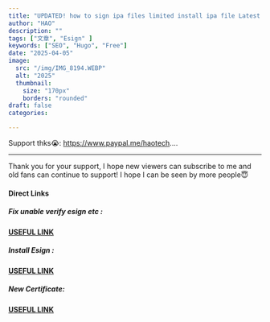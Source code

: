 ```yaml
---
title: "UPDATED! how to sign ipa files limited install ipa file Latest esign Method for iOS on iPhone & iPad"
author: "HAO"
description: ""
tags: ["文章", "Esign" ]
keywords: ["SEO", "Hugo", "Free"]
date: "2025-04-05"
image:
  src: "/img/IMG_8194.WEBP"
  alt: "2025"
  thumbnail:
    size: "170px"
    borders: "rounded"
draft: false
categories:

---
```


Support thks😭: https://www.paypal.me/haotech....
<!--more-->

---

Thank you for your support, I hope new viewers can subscribe to me and old fans can continue to support!
I hope I can be seen by more people😇

#### **Direct Links**

##### **<font style="background:  "> Fix unable verify esign etc :</font>** 
**[ USEFUL LINK ](https://jiun8631.pages.dev/post/fixverify-250318/)**

##### **<font style="background: "> Install Esign :</font>** 
**[ USEFUL LINK ](https://sign.applep12.com/Install/67f179d4-a852-4d01-0021-71da768e74ca)**

##### **<font style="background: "> New Certificate:</font>** 
**[ USEFUL LINK ](https://www.patreon.com/posts/new-free-free-125982214?utm_medium=clipboard_copy&utm_source=copyLink&utm_campaign=postshare_creator&utm_content=join_link)**

